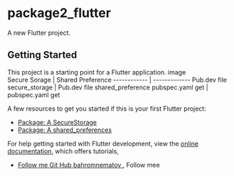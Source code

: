 # package2_flutter

A new Flutter project.

## Getting Started

This project is a starting point for a Flutter application.
image  
Secure Sorage | Shared Preference
------------ | -------------
Pub.dev file secure_storage | Pub.dev file shared_preference
pubspec.yaml get | pubspec.yaml get

A few resources to get you started if this is your first Flutter project:
  

- [Package: A SecureStorage](https://pub.dev/packages/flutter_secure_storage/example)
- [Package: A shared_preferences](https://pub.dev/packages/shared_preferences)

For help getting started with Flutter development, view the
[online documentation](https://pub.dev/), which offers tutorials,

- [Follow me Git Hub bahromnematov ](https://github.com/bahromnematov), Follow mee